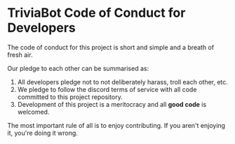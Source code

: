 # TriviaBot Code of Conduct for Developers

The code of conduct for this project is short and simple and a breath of fresh air.

Our pledge to each other can be summarised as:

1) All developers pledge not to not deliberately harass, troll each other, etc.
2) We pledge to follow the discord terms of service with all code committed to this project repository.
3) Development of this project is a meritocracy and all **good code** is welcomed.

The most important rule of all is to enjoy contributing. If you aren't enjoying it, you're doing it wrong.
